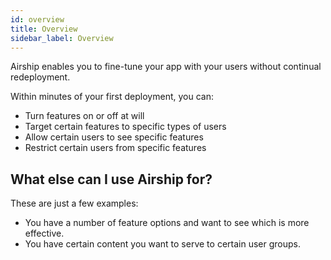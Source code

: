 ```yaml
---
id: overview
title: Overview
sidebar_label: Overview
---
```


Airship enables you to fine-tune your app with your users without continual redeployment. 

Within minutes of your first deployment, you can:

- Turn features on or off at will
- Target certain features to specific types of users
- Allow certain users to see specific features
- Restrict certain users from specific features

## What else can I use Airship for?

These are just a few examples:

- You have a number of feature options and want to see which is more effective.
- You have certain content you want to serve to certain user groups.